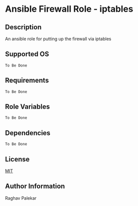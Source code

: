 # Ansible Firewall Role - iptables

## Description
An ansible role for putting up the firewall via iptables

## Supported OS

`To Be Done`

## Requirements

`To Be Done`

## Role Variables

`To Be Done`

## Dependencies

`To Be Done`

## License

[MIT](http://opensource.org/licenses/MIT)

## Author Information

Raghav Palekar
